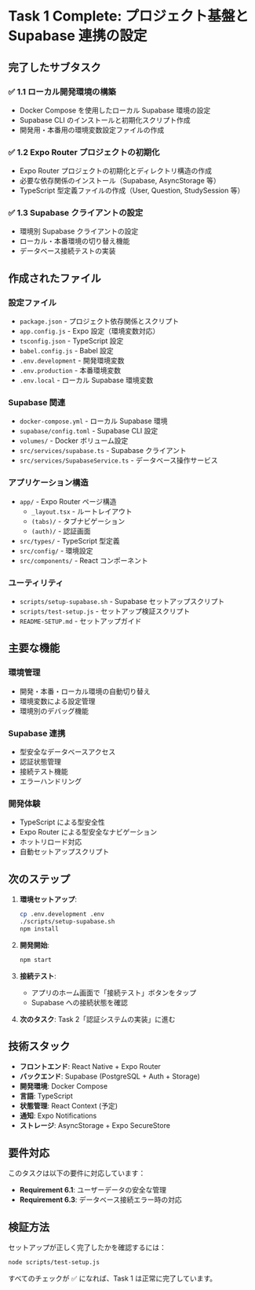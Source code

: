 # Task 1 Complete: プロジェクト基盤と Supabase 連携の設定

## 完了したサブタスク

### ✅ 1.1 ローカル開発環境の構築

- Docker Compose を使用したローカル Supabase 環境の設定
- Supabase CLI のインストールと初期化スクリプト作成
- 開発用・本番用の環境変数設定ファイルの作成

### ✅ 1.2 Expo Router プロジェクトの初期化

- Expo Router プロジェクトの初期化とディレクトリ構造の作成
- 必要な依存関係のインストール（Supabase, AsyncStorage 等）
- TypeScript 型定義ファイルの作成（User, Question, StudySession 等）

### ✅ 1.3 Supabase クライアントの設定

- 環境別 Supabase クライアントの設定
- ローカル・本番環境の切り替え機能
- データベース接続テストの実装

## 作成されたファイル

### 設定ファイル

- `package.json` - プロジェクト依存関係とスクリプト
- `app.config.js` - Expo 設定（環境変数対応）
- `tsconfig.json` - TypeScript 設定
- `babel.config.js` - Babel 設定
- `.env.development` - 開発環境変数
- `.env.production` - 本番環境変数
- `.env.local` - ローカル Supabase 環境変数

### Supabase 関連

- `docker-compose.yml` - ローカル Supabase 環境
- `supabase/config.toml` - Supabase CLI 設定
- `volumes/` - Docker ボリューム設定
- `src/services/supabase.ts` - Supabase クライアント
- `src/services/SupabaseService.ts` - データベース操作サービス

### アプリケーション構造

- `app/` - Expo Router ページ構造
  - `_layout.tsx` - ルートレイアウト
  - `(tabs)/` - タブナビゲーション
  - `(auth)/` - 認証画面
- `src/types/` - TypeScript 型定義
- `src/config/` - 環境設定
- `src/components/` - React コンポーネント

### ユーティリティ

- `scripts/setup-supabase.sh` - Supabase セットアップスクリプト
- `scripts/test-setup.js` - セットアップ検証スクリプト
- `README-SETUP.md` - セットアップガイド

## 主要な機能

### 環境管理

- 開発・本番・ローカル環境の自動切り替え
- 環境変数による設定管理
- 環境別のデバッグ機能

### Supabase 連携

- 型安全なデータベースアクセス
- 認証状態管理
- 接続テスト機能
- エラーハンドリング

### 開発体験

- TypeScript による型安全性
- Expo Router による型安全なナビゲーション
- ホットリロード対応
- 自動セットアップスクリプト

## 次のステップ

1. **環境セットアップ**:

   ```bash
   cp .env.development .env
   ./scripts/setup-supabase.sh
   npm install
   ```

2. **開発開始**:

   ```bash
   npm start
   ```

3. **接続テスト**:

   - アプリのホーム画面で「接続テスト」ボタンをタップ
   - Supabase への接続状態を確認

4. **次のタスク**: Task 2「認証システムの実装」に進む

## 技術スタック

- **フロントエンド**: React Native + Expo Router
- **バックエンド**: Supabase (PostgreSQL + Auth + Storage)
- **開発環境**: Docker Compose
- **言語**: TypeScript
- **状態管理**: React Context (予定)
- **通知**: Expo Notifications
- **ストレージ**: AsyncStorage + Expo SecureStore

## 要件対応

このタスクは以下の要件に対応しています：

- **Requirement 6.1**: ユーザーデータの安全な管理
- **Requirement 6.3**: データベース接続エラー時の対応

## 検証方法

セットアップが正しく完了したかを確認するには：

```bash
node scripts/test-setup.js
```

すべてのチェックが ✅ になれば、Task 1 は正常に完了しています。

